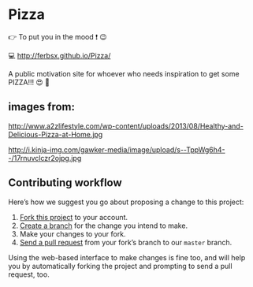# Pizza
:point_right: To put you in the mood :exclamation: :wink:

:computer: http://ferbsx.github.io/Pizza/

A public motivation site for whoever who needs inspiration to get some PIZZA!!!
:heart_eyes: :pizza:

## images from:
http://www.a2zlifestyle.com/wp-content/uploads/2013/08/Healthy-and-Delicious-Pizza-at-Home.jpg


http://i.kinja-img.com/gawker-media/image/upload/s--TppWg6h4--/17rnuvclczr2ojpg.jpg


## Contributing workflow

Here’s how we suggest you go about proposing a change to this project:

1. [Fork this project][fork] to your account.
2. [Create a branch][branch] for the change you intend to make.
3. Make your changes to your fork.
4. [Send a pull request][pr] from your fork’s branch to our `master` branch.

Using the web-based interface to make changes is fine too, and will help you
by automatically forking the project and prompting to send a pull request, too.

[fork]: https://help.github.com/articles/fork-a-repo/
[branch]: https://help.github.com/articles/creating-and-deleting-branches-within-your-repository
[pr]: https://help.github.com/articles/using-pull-requests/
